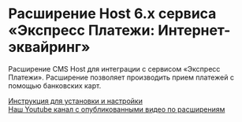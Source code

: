 ﻿# Расширение Host 6.x сервиса «Экспресс Платежи: Интернет-эквайринг»
 <p>Расширение CMS Host для интеграции с сервисом «Экспресс Платежи». Расширение позволяет производить прием платежей с помощью банковских карт.</p>
  <a href="https://express-pay.by/cms-extensions/hostcms">Инструкция для установки и настройки</a> <br/>
  <a href="https://www.youtube.com/c/express-pay-by/videos">Наш Youtube канал с опубликованными видео по расширениям</a>
